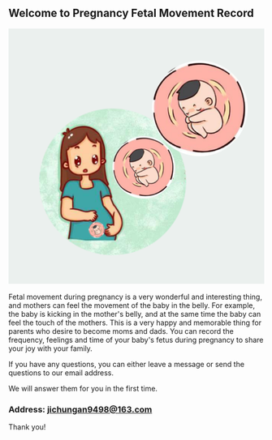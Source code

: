 ## Welcome to Pregnancy Fetal Movement Record

![Image](icon-1024.png)

Fetal movement during pregnancy is a very wonderful and interesting thing, and mothers can feel the movement of the baby in the belly. For example, the baby is kicking in the mother's belly, and at the same time the baby can feel the touch of the mothers. This is a very happy and memorable thing for parents who desire to become moms and dads. You can record the frequency, feelings and time of your baby's fetus during pregnancy to share your joy with your family.

If you have any questions, you can either leave a message or send the questions to our email address.

We will answer them for you in the first time.

### Address: jichungan9498@163.com

Thank you!
